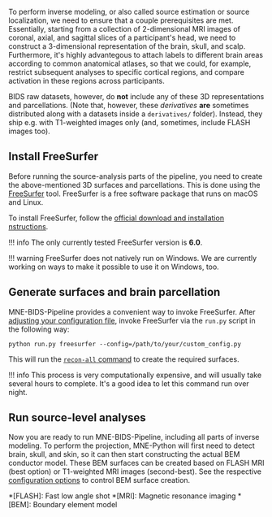To perform inverse modeling, or also called source estimation or source
localization, we need to ensure that a couple prerequisites are met.
Essentially, starting from a collection of 2-dimensional MRI images of coronal,
axial, and sagittal slices of a participant's head, we need to construct a
3-dimensional representation of the brain, skull, and scalp. Furthermore,
it's highly advantegous to attach labels to different brain areas according
to common anatomical atlases, so that we could, for example, restrict
subsequent analyses to specific cortical regions, and compare activation
in these regions across participants.

BIDS raw datasets, however, do **not** include any of these 3D representations
and parcellations. (Note that, however, these *derivatives* **are** sometimes
distributed along with a datasets inside a `derivatives/` folder). Instead,
they ship e.g. with T1-weighted images only (and, sometimes, include FLASH
images too).

## Install FreeSurfer

Before running the source-analysis parts of the pipeline, you need to
create the above-mentioned 3D surfaces and parcellations. This is done using
the [FreeSurfer](https://surfer.nmr.mgh.harvard.edu/fswiki/) tool. FreeSurfer
is a free software package that runs on macOS and Linux.

To install FreeSurfer, follow the [official download and installation
nstructions](https://surfer.nmr.mgh.harvard.edu/fswiki/rel6downloads).

!!! info
    The only currently tested FreeSurfer version is **6.0**.

!!! warning
    FreeSurfer does not natively run on Windows. We are currently working on
    ways to make it possible to use it on Windows, too.

## Generate surfaces and brain parcellation

MNE-BIDS-Pipeline provides a convenient way to invoke FreeSurfer. After
[adjusting your configuration file](basic_usage.md#adjust-your-configuration-file),
invoke FreeSurfer via the `run.py` script in the following way:

```shell
python run.py freesurfer --config=/path/to/your/custom_config.py
```

This will run the
[`recon-all` command](https://surfer.nmr.mgh.harvard.edu/fswiki/recon-all)
to create the required surfaces.

!!! info
    This process is very computationally expensive, and will usually take
    several hours to complete. It's a good idea to let this command run
    over night.

## Run source-level analyses

Now you are ready to run MNE-BIDS-Pipeline, including all parts of inverse
modeling. To perform the projection, MNE-Python will first need to detect
brain, skull, and skin, so it can then start constructing the actual BEM
conductor model. These BEM surfaces can be created based on FLASH MRI
(best option) or T1-weighted MRI images (second-best). See the respective
[configuration options](../settings/source/bem.md) to control BEM surface
creation.

*[FLASH]: Fast low angle shot
*[MRI]: Magnetic resonance imaging
*[BEM]: Boundary element model
